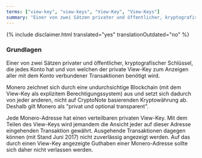 ```yaml
---
terms: ["view-key", "view-keys", "View-Key", "View-Keys"]
summary: "Einer von zwei Sätzen privater und öffentlicher, kryptografischer Schlüssel, die jedes Konto hat und von welchen der private View-Key zum Anzeigen aller mit dem Konto verbundener Transaktionen benötigt wird"
---
```


{% include disclaimer.html translated="yes" translationOutdated="no" %}
### Grundlagen

Einer von zwei Sätzen privater und öffentlicher, kryptografischer Schlüssel, die jedes Konto hat und von welchen der private View-Key zum Anzeigen aller mit dem Konto verbundener Transaktionen benötigt wird.

Monero zeichnet sich durch eine undurchsichtige Blockchain (mit dem View-Key als explizitem Berechtigungssystem) aus und setzt sich dadurch von jeder anderen, nicht auf CryptoNote basierenden Kryptowährung ab. Deshalb gilt Monero als "privat und optional transparent".

Jede Monero-Adresse hat einen verteilbaren privaten View-Key. Mit dem Teilen des View-Keys wird jemandem die Ansicht jeder auf dieser Adresse eingehenden Transaktion gewährt. Ausgehende Transaktionen dagegen können (mit Stand Juni 2017) nicht zuverlässig angezeigt werden. Auf das durch einen View-Key angezeigte Guthaben einer Monero-Adresse sollte sich daher nicht verlassen werden.
